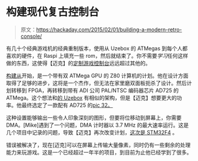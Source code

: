 # 构建现代复古控制台

> 原文：<https://hackaday.com/2015/02/01/building-a-modern-retro-console/>

有几十个经典游戏机的经典重制版本，使用从 Uzebox 的 ATMegas 到每个人都喜欢的硬件，在 Raspi 上填充一些 rom，然后就结束了。你不需要*学习*任何这样做的东西，这使得【迈克】的[定制游戏控制台](http://infiniteprojects.blogspot.com.au/2015/02/a-new-game-console-project-part-4.html?m=1)远远超过其他的。

[构建从](http://infiniteprojects.blogspot.com.au/2015/01/a-new-game-console-project-part-1.html?m=1)开始，是一个带有双 ATMega GPU 的 Z80 计算机的计划。他在设计方面取得了足够的进步，这将是一个杰作，但无法在家里磨双面板扼杀了设计。然后计划转移到 FPGA，再转移到带有 ADI 公司 PAL/NTSC 编码器芯片 AD725 的 ATMega。这个想法和[的 Uzebox](http://belogic.com/uzebox/index.asp) 有相似的架构，但是【迈克】想要更大的功率。他最终选定了一款配有 AD725 的[pic 32。](http://infiniteprojects.blogspot.com.au/2015/01/a-new-game-console-project-part-2.html?m=1)

这种设置能够输出一些令人印象深刻的图形，但要将位移动到屏幕上，你需要 DMA。[Mike]遇到了一个问题，DMA 计时器以 3.7 MHz 的最大速率运行。这是几个项目中记录的问题，导致【迈克】再次改变计划，[这次是 STM32F4](http://infiniteprojects.blogspot.com.au/2015/02/a-new-game-console-project-part-4.html?m=1) 。

错误被解决了，现在[迈克]可以在屏幕上传输大量像素，同时仍有一些剩余的处理能力来玩游戏。这是一个已经超过一年半的项目，到目前为止他已经学到了很多。